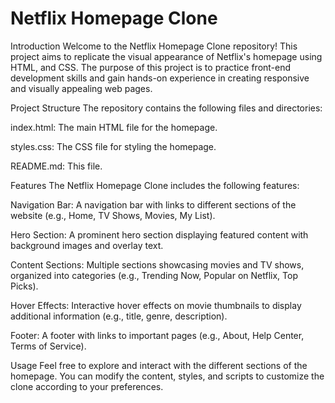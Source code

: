

# Netflix Homepage Clone 

Introduction
Welcome to the Netflix Homepage Clone repository! This project aims to replicate the visual appearance of Netflix's homepage using HTML, and CSS. The purpose of this project is to practice front-end development skills and gain hands-on experience in creating responsive and visually appealing web pages.

Project Structure
The repository contains the following files and directories:

index.html: The main HTML file for the homepage.

styles.css: The CSS file for styling the homepage.

README.md: This file.

Features
The Netflix Homepage Clone includes the following features:

Navigation Bar: A navigation bar with links to different sections of the website (e.g., Home, TV Shows, Movies, My List).

Hero Section: A prominent hero section displaying featured content with background images and overlay text.

Content Sections: Multiple sections showcasing movies and TV shows, organized into categories (e.g., Trending Now, Popular on Netflix, Top Picks).

Hover Effects: Interactive hover effects on movie thumbnails to display additional information (e.g., title, genre, description).

Footer: A footer with links to important pages (e.g., About, Help Center, Terms of Service).

Usage
Feel free to explore and interact with the different sections of the homepage. You can modify the content, styles, and scripts to customize the clone according to your preferences.
